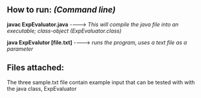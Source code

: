 ## **How to run:** *(Command line)*

**javac ExpEvaluator.java** ----> *This will compile the java file into an executable; class-object (ExpEvaluator.class)*

**java ExpEvalutor [file.txt]** ----> *runs the program, uses a text file as a parameter*

## **Files attached**:
The three sample.txt file contain example input that can be tested with with the java class, ExpEvaluator
